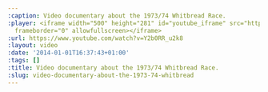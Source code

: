 ```yaml
---
:caption: Video documentary about the 1973/74 Whitbread Race.
:player: <iframe width="500" height="281" id="youtube_iframe" src="https://www.youtube.com/embed/Y2b0RR_u2k8?feature=oembed&amp;enablejsapi=1&amp;origin=https://safe.txmblr.com&amp;wmode=opaque"
  frameborder="0" allowfullscreen></iframe>
:url: https://www.youtube.com/watch?v=Y2b0RR_u2k8
:layout: video
:date: '2014-01-01T16:37:43+01:00'
:tags: []
:title: Video documentary about the 1973/74 Whitbread Race.
:slug: video-documentary-about-the-1973-74-whitbread
---
```

